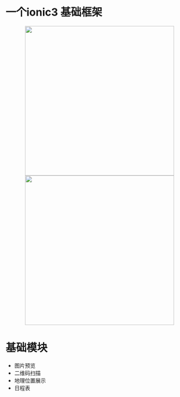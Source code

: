 # 一个ionic3 基础框架

<p align="center">
   <img width="400" src="https://github.com/hwenlong/ionic-demo/blob/master/src/assets/demo/home.png">
   <img width="400" src="https://github.com/hwenlong/ionic-demo/blob/master/src/assets/demo/calendar.png">
</p>

# 基础模块
- 图片预览
- 二维码扫描
- 地理位置展示
- 日程表
